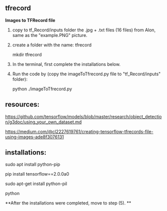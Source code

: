 ## tfrecord

 **Images to TFRecord file**

 1. copy to tf_Record/inputs folder the .jpg + .txt files (16 files) from Alon, same as the "example.PNG" picture.
 2. create a folder with the name: tfrecord
 
     mkdir tfrecord
    
 3. In the terminal, first complete the installations below. 
 
 4. Run the code by (copy the imageToTfrecord.py file to "tf_Record/inputs" folder):

	python ./imageToTfrecord.py

 
## resources:

https://github.com/tensorflow/models/blob/master/research/object_detection/g3doc/using_your_own_dataset.md

 https://medium.com/@cl2227619761/creating-tensorflow-tfrecords-file-using-images-ade8f3076131

## installations:

  sudo apt install python-pip
  
  pip install tensorflow==2.0.0a0
  
   sudo apt-get install python-pil
   
   python

**After the installations were completed, move to step (5). **

